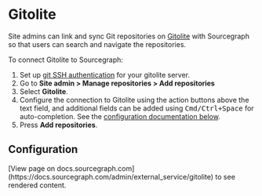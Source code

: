 # Gitolite

Site admins can link and sync Git repositories on [Gitolite](https://gitolite.com) with Sourcegraph so that users can search and navigate the repositories.

To connect Gitolite to Sourcegraph:

1. Set up [git SSH authentication](../repo/auth.md) for your gitolite server.
1. Go to **Site admin > Manage repositories > Add repositories**
1. Select **Gitolite**.
1. Configure the connection to Gitolite using the action buttons above the text field, and additional fields can be added using <kbd>Cmd/Ctrl+Space</kbd> for auto-completion. See the [configuration documentation below](#configuration).
1. Press **Add repositories**.

## Configuration

<div markdown-func=jsonschemadoc jsonschemadoc:path="admin/external_service/gitolite.schema.json">[View page on docs.sourcegraph.com](https://docs.sourcegraph.com/admin/external_service/gitolite) to see rendered content.</div>
